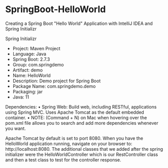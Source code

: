 # SpringBoot-HelloWorld
Creating a Spring Boot "Hello World" Application with IntelliJ IDEA and Spring Initializr

Spring Initializr
* Project: Maven Project
* Language: Java
* Spring Boot: 2.7.3
* Group: com.springdemo
* Artifact: demo
* Name: HelloWorld
* Description: Demo project for Spring Boot
* Package Name: com.springdemo.demo
* Packaging: jar
* Java: 11

Dependencies:
•	Spring Web: Build web, including RESTful, applications using Spring MVC. Uses Apache Tomcat as the default embedded container.
•	NOTE: (Command + N) on Mac when hovering over the pom.xml file allows you to search and add more dependencies whenever you want.


Apache Tomcat by default is set to port 8080. When you have the HelloWorld application running, navigate on your browser to: http://localhost:8080. The additional classes that we added after the spring initializer were the HelloWorldController which is our RestController class and then a test class to test for the controller response.


